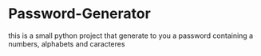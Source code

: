 # Password-Generator
this is a small python project that generate to you a password containing a numbers, alphabets and caracteres
